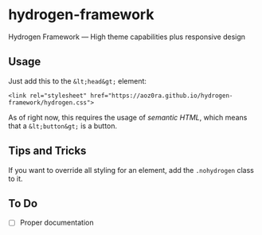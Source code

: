 # hydrogen-framework
Hydrogen Framework — High theme capabilities plus responsive design


## Usage

Just add this to the ```&lt;head&gt;``` element:

    <link rel="stylesheet" href="https://aoz0ra.github.io/hydrogen-framework/hydrogen.css">

As of right now, this requires the usage of _semantic HTML_, which means that a ```&lt;button&gt;``` is a button.


## Tips and Tricks

If you want to override all styling for an element, add the ```.nohydrogen``` class to it.


## To Do

- [ ] Proper documentation
